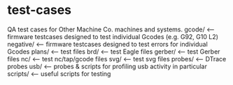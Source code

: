 test-cases
==========

QA test cases for Other Machine Co. machines and systems.
gcode/          <-- firmware testcases designed to test individual Gcodes (e.g. G92, G10 L2)
   negative/    <-- firmware testcases designed to test errors for individual Gcodes
plans/          <-- test files
   brd/            <-- test Eagle files
   gerber/         <-- test Gerber files
   nc/             <-- test nc/tap/gcode files
   svg/            <-- test svg files
probes/         <-- DTrace probes
   usb/            <-- probes & scripts for profiling usb activity in particular
scripts/        <-- useful scripts for testing
